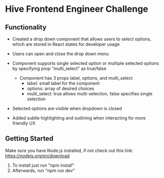 # Hive Frontend Engineer Challenge



## Functionality
- Created a drop down component that allows users to select options, which are stored in React states for developer usage
- Users can open and close the drop down menu
- Component supports single selected option or multiple selected options by specifying prop "multi_select" as true/false
    - Component has 3 props label, options, and multi_select
        - label: small label for the component
        - options: array of desired choices
        - multi_select: true allows multi-selection, false specifies single selection
    
- Selected options are visible when dropdown is closed
- Added subtle highlighting and outlining when interacting for more friendly UX

## Getting Started
Make sure you have Node.js installed, if not check out this link: https://nodejs.org/en/download
1. To install just run "npm install"
2. Afterwards, run "npm run dev"

